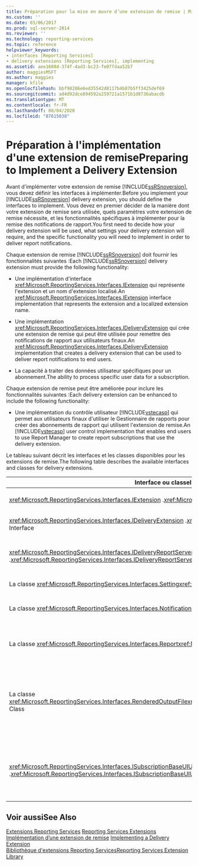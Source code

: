 ```yaml
---
title: Préparation pour la mise en œuvre d’une extension de remise | Microsoft Docs
ms.custom: ''
ms.date: 03/06/2017
ms.prod: sql-server-2014
ms.reviewer: ''
ms.technology: reporting-services
ms.topic: reference
helpviewer_keywords:
- interfaces [Reporting Services]
- delivery extensions [Reporting Services], implementing
ms.assetid: aee1608d-374f-4ad3-bc23-fe07fdaa52b7
author: maggiesMSFT
ms.author: maggies
manager: kfile
ms.openlocfilehash: bbf98286e6ed35542d8117b4b87b5ff3425def69
ms.sourcegitcommit: ad4d92dce894592a259721a1571b1d8736abacdb
ms.translationtype: MT
ms.contentlocale: fr-FR
ms.lasthandoff: 08/04/2020
ms.locfileid: "87615038"
---
```

# <a name="preparing-to-implement-a-delivery-extension"></a><span data-ttu-id="e9434-102">Préparation à l'implémentation d'une extension de remise</span><span class="sxs-lookup"><span data-stu-id="e9434-102">Preparing to Implement a Delivery Extension</span></span>
  <span data-ttu-id="e9434-103">Avant d'implémenter votre extension de remise [!INCLUDE[ssRSnoversion](../../../includes/ssrsnoversion-md.md)], vous devez définir les interfaces à implémenter.</span><span class="sxs-lookup"><span data-stu-id="e9434-103">Before you implement your [!INCLUDE[ssRSnoversion](../../../includes/ssrsnoversion-md.md)] delivery extension, you should define the interfaces to implement.</span></span> <span data-ttu-id="e9434-104">Vous devez en premier décider de la manière dont votre extension de remise sera utilisée, quels paramètres votre extension de remise nécessite, et les fonctionnalités spécifiques à implémenter pour la remise des notifications de rapport.</span><span class="sxs-lookup"><span data-stu-id="e9434-104">You first need to decide how your delivery extension will be used, what settings your delivery extension will require, and the specific functionality you will need to implement in order to deliver report notifications.</span></span>  
  
 <span data-ttu-id="e9434-105">Chaque extension de remise [!INCLUDE[ssRSnoversion](../../../includes/ssrsnoversion-md.md)] doit fournir les fonctionnalités suivantes :</span><span class="sxs-lookup"><span data-stu-id="e9434-105">Each [!INCLUDE[ssRSnoversion](../../../includes/ssrsnoversion-md.md)] delivery extension must provide the following functionality:</span></span>  
  
-   <span data-ttu-id="e9434-106">Une implémentation d'interface <xref:Microsoft.ReportingServices.Interfaces.IExtension> qui représente l'extension et un nom d'extension localisé.</span><span class="sxs-lookup"><span data-stu-id="e9434-106">An <xref:Microsoft.ReportingServices.Interfaces.IExtension> interface implementation that represents the extension and a localized extension name.</span></span>  
  
-   <span data-ttu-id="e9434-107">Une implémentation <xref:Microsoft.ReportingServices.Interfaces.IDeliveryExtension> qui crée une extension de remise qui peut être utilisée pour remettre des notifications de rapport aux utilisateurs finaux.</span><span class="sxs-lookup"><span data-stu-id="e9434-107">An <xref:Microsoft.ReportingServices.Interfaces.IDeliveryExtension> implementation that creates a delivery extension that can be used to deliver report notifications to end users.</span></span>  
  
-   <span data-ttu-id="e9434-108">La capacité à traiter des données utilisateur spécifiques pour un abonnement.</span><span class="sxs-lookup"><span data-stu-id="e9434-108">The ability to process specific user data for a subscription.</span></span>  
  
 <span data-ttu-id="e9434-109">Chaque extension de remise peut être améliorée pour inclure les fonctionnalités suivantes :</span><span class="sxs-lookup"><span data-stu-id="e9434-109">Each delivery extension can be enhanced to include the following functionality:</span></span>  
  
-   <span data-ttu-id="e9434-110">Une implémentation du contrôle utilisateur [!INCLUDE[vstecasp](../../../includes/vstecasp-md.md)] qui permet aux utilisateurs finaux d'utiliser le Gestionnaire de rapports pour créer des abonnements de rapport qui utilisent l'extension de remise.</span><span class="sxs-lookup"><span data-stu-id="e9434-110">An [!INCLUDE[vstecasp](../../../includes/vstecasp-md.md)] user control implementation that enables end users to use Report Manager to create report subscriptions that use the delivery extension.</span></span>  
  
 <span data-ttu-id="e9434-111">Le tableau suivant décrit les interfaces et les classes disponibles pour les extensions de remise.</span><span class="sxs-lookup"><span data-stu-id="e9434-111">The following table describes the available interfaces and classes for delivery extensions.</span></span>  
  
|<span data-ttu-id="e9434-112">Interface ou classe</span><span class="sxs-lookup"><span data-stu-id="e9434-112">Interface or class</span></span>|<span data-ttu-id="e9434-113">Description</span><span class="sxs-lookup"><span data-stu-id="e9434-113">Description</span></span>|  
|------------------------|-----------------|  
|<span data-ttu-id="e9434-114"><xref:Microsoft.ReportingServices.Interfaces.IExtension> .</span><span class="sxs-lookup"><span data-stu-id="e9434-114"><xref:Microsoft.ReportingServices.Interfaces.IExtension> Interface</span></span>|<span data-ttu-id="e9434-115">Représente une extension dans [!INCLUDE[ssRSnoversion](../../../includes/ssrsnoversion-md.md)].</span><span class="sxs-lookup"><span data-stu-id="e9434-115">Represents an extension in [!INCLUDE[ssRSnoversion](../../../includes/ssrsnoversion-md.md)].</span></span>|  
|<span data-ttu-id="e9434-116"><xref:Microsoft.ReportingServices.Interfaces.IDeliveryExtension> .</span><span class="sxs-lookup"><span data-stu-id="e9434-116"><xref:Microsoft.ReportingServices.Interfaces.IDeliveryExtension> Interface</span></span>|<span data-ttu-id="e9434-117">Représente une extension de remise dans [!INCLUDE[ssRSnoversion](../../../includes/ssrsnoversion-md.md)].</span><span class="sxs-lookup"><span data-stu-id="e9434-117">Represents a delivery extension in [!INCLUDE[ssRSnoversion](../../../includes/ssrsnoversion-md.md)].</span></span>|  
|<span data-ttu-id="e9434-118"><xref:Microsoft.ReportingServices.Interfaces.IDeliveryReportServerInformation> .</span><span class="sxs-lookup"><span data-stu-id="e9434-118"><xref:Microsoft.ReportingServices.Interfaces.IDeliveryReportServerInformation> Interface</span></span>|<span data-ttu-id="e9434-119">Contient des informations relatives au serveur de rapports requises par les extensions de remise (par exemple, une liste des extensions de rendu disponibles).</span><span class="sxs-lookup"><span data-stu-id="e9434-119">Contains information about the report server that is required by delivery extensions (for example, a list of the available rendering extensions).</span></span>|  
|<span data-ttu-id="e9434-120">La classe <xref:Microsoft.ReportingServices.Interfaces.Setting></span><span class="sxs-lookup"><span data-stu-id="e9434-120"><xref:Microsoft.ReportingServices.Interfaces.Setting> Class</span></span>|<span data-ttu-id="e9434-121">Représente un paramètre pour une extension.</span><span class="sxs-lookup"><span data-stu-id="e9434-121">Represents a setting for an extension.</span></span>|  
|<span data-ttu-id="e9434-122">La classe <xref:Microsoft.ReportingServices.Interfaces.Notification></span><span class="sxs-lookup"><span data-stu-id="e9434-122"><xref:Microsoft.ReportingServices.Interfaces.Notification> Class</span></span>|<span data-ttu-id="e9434-123">Contient des informations d'abonnement que les extensions de remise utilisent pour remettre des rapports.</span><span class="sxs-lookup"><span data-stu-id="e9434-123">Contains subscription information that delivery extensions use to deliver reports.</span></span>|  
|<span data-ttu-id="e9434-124">La classe <xref:Microsoft.ReportingServices.Interfaces.Report></span><span class="sxs-lookup"><span data-stu-id="e9434-124"><xref:Microsoft.ReportingServices.Interfaces.Report> Class</span></span>|<span data-ttu-id="e9434-125">Représente des informations spécifiques aux rapports et méthodes qui permettent aux extensions de remise de remettre des rapports aux utilisateurs.</span><span class="sxs-lookup"><span data-stu-id="e9434-125">Represents report-specific information and methods that enable delivery extensions to deliver reports to users.</span></span>|  
|<span data-ttu-id="e9434-126">La classe <xref:Microsoft.ReportingServices.Interfaces.RenderedOutputFile></span><span class="sxs-lookup"><span data-stu-id="e9434-126"><xref:Microsoft.ReportingServices.Interfaces.RenderedOutputFile> Class</span></span>|<span data-ttu-id="e9434-127">Représente la sortie d'une extension de rendu.</span><span class="sxs-lookup"><span data-stu-id="e9434-127">Represents the output from a rendering extension.</span></span> <span data-ttu-id="e9434-128">Un objet <xref:Microsoft.ReportingServices.Interfaces.RenderedOutputFile> contient le nom de fichier associé et les informations de type requises par l'extension de remise afin de traiter le flux de données retourné par l'extension de rendu.</span><span class="sxs-lookup"><span data-stu-id="e9434-128">A <xref:Microsoft.ReportingServices.Interfaces.RenderedOutputFile> object contains the associated file name and type information that is required by the delivery extension in order to process the stream returned by the rendering extension.</span></span>|  
|<span data-ttu-id="e9434-129"><xref:Microsoft.ReportingServices.Interfaces.ISubscriptionBaseUIUserControl> .</span><span class="sxs-lookup"><span data-stu-id="e9434-129"><xref:Microsoft.ReportingServices.Interfaces.ISubscriptionBaseUIUserControl> Interface</span></span>|<span data-ttu-id="e9434-130">Contrôle utilisateur qui représente les moyens d'extraire les informations d'abonnement spécifiques à l'extension de remise auprès de l'utilisateur dans le Gestionnaire de rapports (par exemple, une adresse de messagerie ou le chemin d'accès à un partage de fichiers).</span><span class="sxs-lookup"><span data-stu-id="e9434-130">A user control that represents the means to retrieve delivery extension-specific subscription information from the user in Report Manager (for example, an e-mail address or the path to a file share).</span></span>|  
  
## <a name="see-also"></a><span data-ttu-id="e9434-131">Voir aussi</span><span class="sxs-lookup"><span data-stu-id="e9434-131">See Also</span></span>  
 <span data-ttu-id="e9434-132">[Extensions Reporting Services](../reporting-services-extensions.md) </span><span class="sxs-lookup"><span data-stu-id="e9434-132">[Reporting Services Extensions](../reporting-services-extensions.md) </span></span>  
 <span data-ttu-id="e9434-133">[Implémentation d’une extension de remise](implementing-a-delivery-extension.md) </span><span class="sxs-lookup"><span data-stu-id="e9434-133">[Implementing a Delivery Extension](implementing-a-delivery-extension.md) </span></span>  
 [<span data-ttu-id="e9434-134">Bibliothèque d'extensions Reporting Services</span><span class="sxs-lookup"><span data-stu-id="e9434-134">Reporting Services Extension Library</span></span>](../reporting-services-extension-library.md)  
  
  
